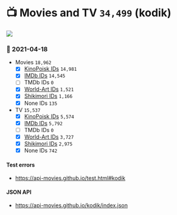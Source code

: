 # :tv: Movies and TV `34,499` (kodik)

<a href="https://API-Movies.github.io"><img src="https://API-Movies.github.io/banner.png?cache"></a>

### :date: 2021-04-18
- Movies `18,962`
  - [x] <a href="https://API-Movies.github.io/kodik/movie_kinopoisk_ids.json">KinoPoisk IDs</a> `14,981`
  - [x] <a href="https://API-Movies.github.io/kodik/movie_imdb_ids.json">IMDb IDs</a> `14,545`
  - [ ] TMDb IDs `0`
  - [x] <a href="https://API-Movies.github.io/kodik/movie_world_art_ids.json">World-Art IDs</a> `1,521`
  - [x] <a href="https://API-Movies.github.io/kodik/movie_shikimori_ids.json">Shikimori IDs</a> `1,166`
  - [x] None IDs `135`
- TV `15,537`
  - [x] <a href="https://API-Movies.github.io/kodik/tv_kinopoisk_ids.json">KinoPoisk IDs</a> `5,574`
  - [x] <a href="https://API-Movies.github.io/kodik/tv_imdb_ids.json">IMDb IDs</a> `5,792`
  - [ ] TMDb IDs `0`
  - [x] <a href="https://API-Movies.github.io/kodik/tv_world_art_ids.json">World-Art IDs</a> `3,727`
  - [x] <a href="https://API-Movies.github.io/kodik/tv_shikimori_ids.json">Shikimori IDs</a> `2,975`
  - [x] None IDs `742`
#### Test errors
- <a href='https://api-movies.github.io/test.html#kodik'>https://api-movies.github.io/test.html#kodik</a>
#### JSON API
- <a href='https://api-movies.github.io/kodik/index.json'>https://api-movies.github.io/kodik/index.json</a>
